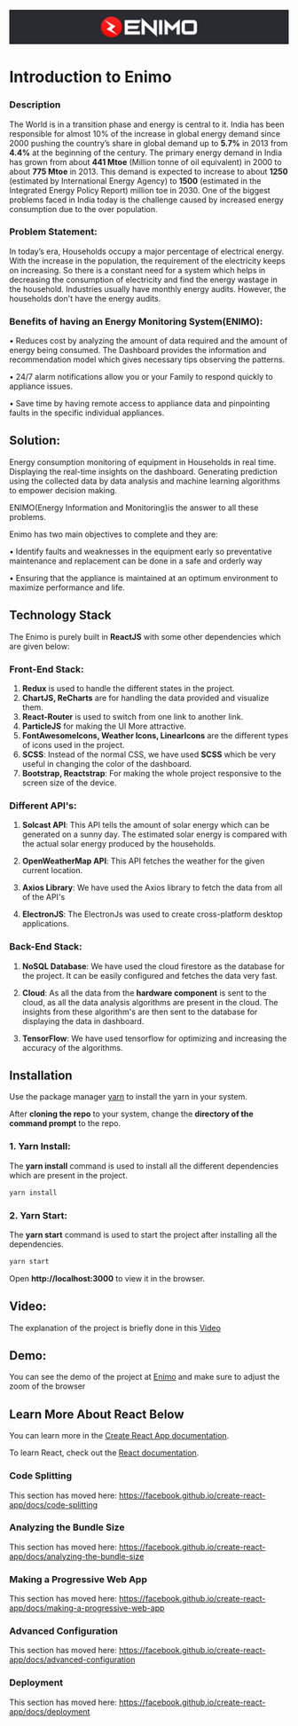 ![](other/images/LogoStripe.png)
# Introduction  to Enimo

### Description

The World is in a transition phase and energy is central to it. India has been responsible for almost 10% of the increase in global energy demand since 2000 pushing the country’s share in global demand up to **5.7%** in 2013 from **4.4%** at the beginning of the century. The primary energy demand in India has grown from about **441 Mtoe** (Million tonne of oil equivalent) in 2000 to about **775 Mtoe** in 2013. This demand is expected to increase to about **1250** (estimated by International Energy Agency) to **1500** (estimated in the Integrated Energy Policy Report) million toe in 2030. One of the biggest problems faced in India today is the challenge caused by increased energy consumption due to the over population.


### Problem Statement:


In today’s era, Households occupy a major percentage of electrical energy. With the increase in the population, the requirement of the electricity keeps on increasing. So there is a constant need for a system which helps in decreasing the consumption of electricity and find the energy wastage in the household. Industries usually have monthly energy audits. However, the households don't have the energy audits.



### Benefits of having an Energy Monitoring System(ENIMO):


•    Reduces cost by analyzing the amount of data required and the amount of energy being consumed. The  Dashboard provides the information and recommendation model which gives necessary tips observing the patterns.

•    24/7 alarm notifications allow you or your Family to respond quickly to appliance issues.

•    Save time by having remote access to appliance data and pinpointing faults in the specific individual appliances.



## Solution:
Energy consumption monitoring of equipment in Households in real time. Displaying the real-time insights on the dashboard. Generating prediction using the collected data by data analysis and machine learning algorithms to empower decision making.

ENIMO(Energy Information and Monitoring)is the answer to all these problems.

Enimo has two main objectives to complete and they are:

•    Identify faults and weaknesses in the equipment early so preventative maintenance and replacement can be done in a safe and orderly way

•    Ensuring that the appliance is maintained at an optimum environment to maximize performance and life.



## Technology Stack
The Enimo is purely built in **ReactJS** with some other dependencies which are given below: 

### Front-End Stack: 
1. **Redux** is used to handle the different states in the project. 
2. **ChartJS, ReCharts** are for handling the data provided and visualize them.
3. **React-Router** is used to switch from one link to another link.
4. **ParticleJS** for making the UI More attractive.
5. **FontAwesomeIcons, Weather Icons, LinearIcons** are the different types of icons used in the project.
6. **SCSS**: Instead of the normal CSS, we have used **SCSS** which be very useful in changing the color of the dashboard. 
7. **Bootstrap, Reactstrap**: For making the whole project responsive to the screen size of the device.
### Different API's:
1. **Solcast API**: This API tells the amount of solar energy which can be generated on a  sunny day. The estimated solar energy  is compared with the actual solar energy  produced by the households.

2. **OpenWeatherMap API**: This API fetches the weather for the given current location.

3. **Axios Library**: We have used the Axios library to fetch the data from all of the API's

4. **ElectronJS**: The ElectronJs was used to create cross-platform desktop applications. 
### Back-End Stack:
1. **NoSQL Database**: We have used the cloud firestore as the database for the project. It can be easily configured and fetches the data very fast. 

2. **Cloud**: As all the data from the **hardware component** is sent to the cloud, as all the data analysis algorithms are present in the cloud. The insights from these algorithm's are then sent to the database for displaying the data in dashboard.

3. **TensorFlow**: We have used tensorflow for optimizing and increasing the accuracy of the algorithms. 

 ## Installation
Use the package manager [yarn](https://yarnpkg.com/lang/en/docs/install/#windows-stable) to install the yarn in your system.

After **cloning the repo** to your system, change the **directory of the command prompt** to the repo.

### 1. Yarn Install:
The **yarn install** command is used to install all the different dependencies which are present in the project.
```bash
yarn install
```

### 2. Yarn Start:
The **yarn start** command is used to start the project after installing all the dependencies.
```bash
yarn start
```
 Open **http://localhost:3000** to view it in the browser.


## Video:
The explanation of the project is briefly done in this [Video](https://youtu.be/_r7YCbJWhaY)
## Demo:
You can see the demo of the project at [Enimo](http://enimo.ezerka.in) and make sure to adjust the zoom of the browser

## Learn More About React Below

You can learn more in the [Create React App documentation](https://facebook.github.io/create-react-app/docs/getting-started).

To learn React, check out the [React documentation](https://reactjs.org/).

### Code Splitting

This section has moved here: https://facebook.github.io/create-react-app/docs/code-splitting

### Analyzing the Bundle Size

This section has moved here: https://facebook.github.io/create-react-app/docs/analyzing-the-bundle-size

### Making a Progressive Web App

This section has moved here: https://facebook.github.io/create-react-app/docs/making-a-progressive-web-app

### Advanced Configuration

This section has moved here: https://facebook.github.io/create-react-app/docs/advanced-configuration

### Deployment

This section has moved here: https://facebook.github.io/create-react-app/docs/deployment
